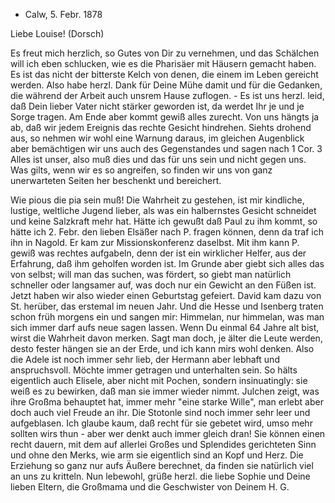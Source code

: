 + Calw, 5. Febr. 1878

Liebe Louise! (Dorsch)

Es freut mich herzlich, so Gutes von Dir zu vernehmen, und das Schälchen will ich eben schlucken, wie es die Pharisäer mit Häusern gemacht haben. Es ist das nicht der bitterste Kelch von denen, die einem im Leben gereicht werden. Also habe herzl. Dank für Deine Mühe damit und für die Gedanken, die während der Arbeit auch unsrem Hause zuflogen. - Es ist uns herzl. leid, daß Dein lieber Vater nicht stärker geworden ist, da werdet Ihr je und je Sorge tragen. Am Ende aber kommt gewiß alles zurecht. Von uns hängts ja ab, daß wir jedem Ereignis das rechte Gesicht hindrehen. Siehts drohend aus, so nehmen wir wohl eine Warnung daraus, im gleichen Augenblick aber bemächtigen wir uns auch des Gegenstandes und sagen nach 1 Cor. 3 Alles ist unser, also muß dies und das für uns sein und nicht gegen uns. Was gilts, wenn wir es so angreifen, so finden wir uns von ganz unerwarteten Seiten her beschenkt und bereichert.

Wie pious die pia sein muß! Die Wahrheit zu gestehen, ist mir kindliche, lustige, weltliche Jugend lieber, als was ein halbernstes Gesicht schneidet und keine Salzkraft mehr hat. Hätte ich gewußt daß Paul zu ihm kommt, so hätte ich 2. Febr. den lieben Elsäßer nach P. fragen können, denn da traf ich ihn in Nagold. Er kam zur Missionskonferenz daselbst. Mit ihm kann P. gewiß was rechtes aufgabeln, denn der ist ein wirklicher Helfer, aus der Erfahrung, daß ihm geholfen worden ist. Im Grunde aber giebt sich alles das von selbst; will man das suchen, was fördert, so giebt man natürlich schneller oder langsamer auf, was doch nur ein Gewicht an den Füßen ist. 
Jetzt haben wir also wieder einen Geburtstag gefeiert. David kam dazu von St. herüber, das erstemal im neuen Jahr. Und die Hesse und Isenberg traten schon früh morgens ein und sangen mir: Himmelan, nur himmelan, was man sich immer darf aufs neue sagen lassen. Wenn Du einmal 64 Jahre alt bist, wirst die Wahrheit davon merken. Sagt man doch, je älter die Leute werden, desto fester hängen sie an der Erde, und ich kann mirs wohl denken. 
Also die Adele ist noch immer sehr lieb, der Hermann aber lebhaft und anspruchsvoll. Möchte immer getragen und unterhalten sein. So hälts eigentlich auch Elisele, aber nicht mit Pochen, sondern insinuatingly: sie weiß es zu bewirken, daß man sie immer wieder nimmt. Julchen zeigt, was ihre Großma behauptet hat, immer mehr "eine starke Wille", man erlebt aber doch auch viel Freude an ihr. Die Stotonle sind noch immer sehr leer und aufgeblasen. Ich glaube kaum, daß recht für sie gebetet wird, umso mehr sollten wirs thun - aber wer denkt auch immer gleich dran! Sie können einen recht dauern, mit dem auf allerlei Großes und Splendides gerichteten Sinn und ohne den Merks, wie arm sie eigentlich sind an Kopf und Herz. Die Erziehung so ganz nur aufs Äußere berechnet, da finden sie natürlich viel an uns zu kritteln. Nun lebewohl, grüße herzl. die liebe Sophie und Deine lieben Eltern, die Großmama und die Geschwister
 von Deinem H. G.
